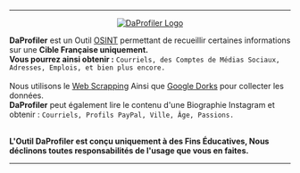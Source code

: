 <hr>

<p align="center">
  <a href="">
    <img alt="DaProfiler Logo" src="https://user-images.githubusercontent.com/85597175/154352199-f6ae09ba-1394-4a08-9232-0c3fe5be0c57.png">
  </a>
</p>

<p align="left">
  <b>DaProfiler</b> est un Outil <a href="https://fr.wikipedia.org/wiki/Renseignement_d%27origine_sources_ouvertes">OSINT</a> 
  permettant de recueillir certaines informations sur une <b>Cible Française uniquement.</b><br>
  <b>Vous pourrez ainsi obtenir :</b> <code>Courriels, des Comptes de Médias Sociaux, Adresses, Emplois, et bien plus encore.</code><br><br>
  Nous utilisons le <a href="https://fr.wikipedia.org/wiki/Web_scraping">Web Scrapping</a> 
  Ainsi que <a href="https://fr.wikipedia.org/wiki/Google_hacking">Google Dorks</a> pour collecter les données.<br>
  <b>DaProfiler</b> peut également lire le contenu d'une Biographie Instagram et obtenir : <code>Courriels, Profils PayPal, Ville, Âge, Passions.</code><br><br>
  
  <b>L'Outil DaProfiler est conçu uniquement à des Fins Éducatives, Nous déclinons toutes responsabilités de l'usage que vous en faites.</b>
</p>

<hr>
